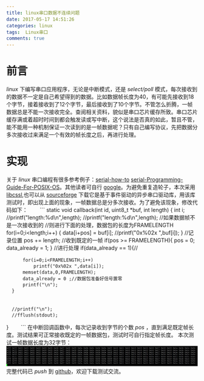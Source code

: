 ```yaml
---
title: linux串口数据不连续问题
date: 2017-05-17 14:51:26
categories: linux
tags:  Linux串口
comments: true
---
```

# 前言
*linux* 下编写串口应用程序，无论是中断模式，还是 *select/poll* 模式，每次接收到的数据不一定是自己希望得到的数据。比如数据帧长度为40，有可能先接收到18个字节，接着接收到了12个字节，最后接收到了10个字节。不管怎么折腾，一帧数据总是不能一次接收完全。查阅相关资料，貌似是串口芯片缓存所致。串口芯片缓存满或着超时时间到都会触发读或写中断，这个说法是否真的如此，暂且不管，能不能用一种机制保证一次读到的是一帧数据呢？只有自己编写协议，先把数据分多次接收过来满足一个有效的帧长度之后，再进行处理。
<!--more-->
# 实现
关于 *linux* 串口编程有很多参考例子：[serial-how-to](http://www.faqs.org/docs/Linux-HOWTO/Serial-Programming-HOWTO.html) [serial-Programming-Guide-For-POSIX-OS](http://digilander.libero.it/robang/rubrica/serial.htm)。其他读者可自行 [google](www.google.com)。为避免重复造轮子，本次采用 [libcssl](https://github.com/mwheels/libcssl),也可以从 [sourceforge](https://sourceforge.net/projects/cssl/) 下载它是基于事件驱动的异步串口驱动库，用该库测试时，即出现上面的现象，一帧数据总是分多次接收。为了避免该现象，修改代码如下：
　　```
 static void callback(int id,
               uint8_t *buf,
               int length)
  {
      int i;
      //printf("length:%d\n",length);
      //printf("length:%d\n",length);
      //如果数据帧不是一次接收到的
      //则进行下面的处理，数据包的长度为FRAMELENGTH
      for(i=0;i<length;i++) {
          data[i+pos] = buf[i];
          //printf("0x%02x ",buf[i]);
      }
      //记录位置
      pos += length;
      //收到既定的一帧
      if(pos >= FRAMELENGTH){
          pos = 0;
          data_already = 1;
      }
      //进行处理
      if(data_already == 1){//
 
          for(i=0;i<FRAMELENGTH;i++)
              printf("0x%02x ",data[i]);
          memset(data,0,FRAMELENGTH);
          data_already = 0 ;//数据包准备好信号置零
          printf("\n");
      }
 
 
      //printf("\n");
      //fflush(stdout);
  }
　　```
在中断回调函数中，每次记录收到字节的个数 *pos* ，直到满足既定帧长度。测试结果可正常接收既定的一帧数据包，测试时可自行指定帧长度。
本次测试一帧数据长度为32字节：
![](linux-serial/libcssl.jpg)
完整代码已 *push* 到 [github](https://github.com/StevenShiChina/libcssl-cpp)，欢迎下载测试交流。
